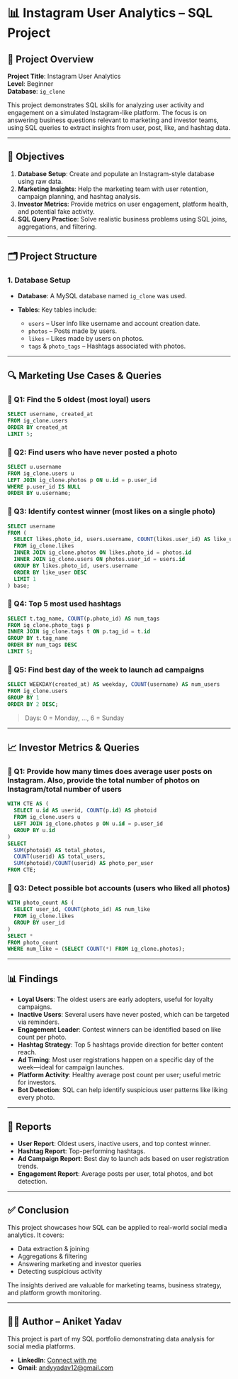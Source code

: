 # 📊 Instagram User Analytics – SQL Project

## 🧾 Project Overview

**Project Title**: Instagram User Analytics  
**Level**: Beginner  
**Database**: `ig_clone`  

This project demonstrates SQL skills for analyzing user activity and engagement on a simulated Instagram-like platform. The focus is on answering business questions relevant to marketing and investor teams, using SQL queries to extract insights from user, post, like, and hashtag data.

---

## 🎯 Objectives

1. **Database Setup**: Create and populate an Instagram-style database using raw data.
2. **Marketing Insights**: Help the marketing team with user retention, campaign planning, and hashtag analysis.
3. **Investor Metrics**: Provide metrics on user engagement, platform health, and potential fake activity.
4. **SQL Query Practice**: Solve realistic business problems using SQL joins, aggregations, and filtering.

---

## 🗂️ Project Structure

### 1. Database Setup

* **Database**: A MySQL database named `ig_clone` was used.
* **Tables**: Key tables include:

  * `users` – User info like username and account creation date.
  * `photos` – Posts made by users.
  * `likes` – Likes made by users on photos.
  * `tags` & `photo_tags` – Hashtags associated with photos.

---

## 🔍 Marketing Use Cases & Queries

### 📌 Q1: Find the 5 oldest (most loyal) users

```sql
SELECT username, created_at
FROM ig_clone.users
ORDER BY created_at
LIMIT 5;
```

### 📌 Q2: Find users who have never posted a photo

```sql
SELECT u.username
FROM ig_clone.users u
LEFT JOIN ig_clone.photos p ON u.id = p.user_id
WHERE p.user_id IS NULL
ORDER BY u.username;
```

### 📌 Q3: Identify contest winner (most likes on a single photo)

```sql
SELECT username
FROM (
  SELECT likes.photo_id, users.username, COUNT(likes.user_id) AS like_user
  FROM ig_clone.likes
  INNER JOIN ig_clone.photos ON likes.photo_id = photos.id
  INNER JOIN ig_clone.users ON photos.user_id = users.id
  GROUP BY likes.photo_id, users.username
  ORDER BY like_user DESC
  LIMIT 1
) base;
```

### 📌 Q4: Top 5 most used hashtags

```sql
SELECT t.tag_name, COUNT(p.photo_id) AS num_tags
FROM ig_clone.photo_tags p
INNER JOIN ig_clone.tags t ON p.tag_id = t.id
GROUP BY t.tag_name
ORDER BY num_tags DESC
LIMIT 5;
```

### 📌 Q5: Find best day of the week to launch ad campaigns

```sql
SELECT WEEKDAY(created_at) AS weekday, COUNT(username) AS num_users
FROM ig_clone.users
GROUP BY 1
ORDER BY 2 DESC;
```

> Days: 0 = Monday, ..., 6 = Sunday

---

## 📈 Investor Metrics & Queries

### 📌 Q1: Provide how many times does average user posts on Instagram. Also, provide the total number of photos on Instagram/total number of users

```sql
WITH CTE AS (
  SELECT u.id AS userid, COUNT(p.id) AS photoid
  FROM ig_clone.users u
  LEFT JOIN ig_clone.photos p ON u.id = p.user_id
  GROUP BY u.id
)
SELECT 
  SUM(photoid) AS total_photos,
  COUNT(userid) AS total_users,
  SUM(photoid)/COUNT(userid) AS photo_per_user
FROM CTE;
```

### 📌 Q3: Detect possible bot accounts (users who liked all photos)

```sql
WITH photo_count AS (
  SELECT user_id, COUNT(photo_id) AS num_like
  FROM ig_clone.likes
  GROUP BY user_id
)
SELECT * 
FROM photo_count
WHERE num_like = (SELECT COUNT(*) FROM ig_clone.photos);
```

---

## 📊 Findings

* **Loyal Users**: The oldest users are early adopters, useful for loyalty campaigns.
* **Inactive Users**: Several users have never posted, which can be targeted via reminders.
* **Engagement Leader**: Contest winners can be identified based on like count per photo.
* **Hashtag Strategy**: Top 5 hashtags provide direction for better content reach.
* **Ad Timing**: Most user registrations happen on a specific day of the week—ideal for campaign launches.
* **Platform Activity**: Healthy average post count per user; useful metric for investors.
* **Bot Detection**: SQL can help identify suspicious user patterns like liking every photo.

---

## 📝 Reports

* **User Report**: Oldest users, inactive users, and top contest winner.
* **Hashtag Report**: Top-performing hashtags.
* **Ad Campaign Report**: Best day to launch ads based on user registration trends.
* **Engagement Report**: Average posts per user, total photos, and bot detection.

---

## ✅ Conclusion

This project showcases how SQL can be applied to real-world social media analytics. It covers:

* Data extraction & joining
* Aggregations & filtering
* Answering marketing and investor queries
* Detecting suspicious activity

The insights derived are valuable for marketing teams, business strategy, and platform growth monitoring.

---

## 👨‍💻 Author – Aniket Yadav

This project is part of my SQL portfolio demonstrating data analysis for social media platforms.

* **LinkedIn**: [Connect with me](https://www.linkedin.com/in/aniket-yadav-/)
* **Gmail**: [andyyadav12@gmail.com](mailto:andyyadav12@gmail.com)
